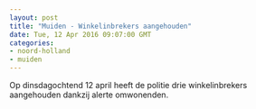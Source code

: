 ```yaml
---
layout: post
title: "Muiden - Winkelinbrekers aangehouden"
date: Tue, 12 Apr 2016 09:07:00 GMT
categories: 
- noord-holland 
- muiden 
---
```


Op dinsdagochtend 12 april heeft de politie drie winkelinbrekers aangehouden dankzij alerte omwonenden.

